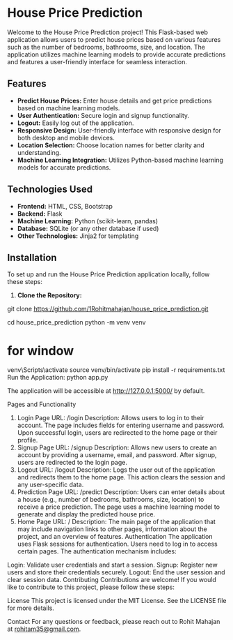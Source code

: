 # House Price Prediction

Welcome to the House Price Prediction project! This Flask-based web application allows users to predict house prices based on various features such as the number of bedrooms, bathrooms, size, and location. The application utilizes machine learning models to provide accurate predictions and features a user-friendly interface for seamless interaction.

## Features

- **Predict House Prices:** Enter house details and get price predictions based on machine learning models.
- **User Authentication:** Secure login and signup functionality.
- **Logout:** Easily log out of the application.
- **Responsive Design:** User-friendly interface with responsive design for both desktop and mobile devices.
- **Location Selection:** Choose location names for better clarity and understanding.
- **Machine Learning Integration:** Utilizes Python-based machine learning models for accurate predictions.

## Technologies Used

- **Frontend:** HTML, CSS, Bootstrap
- **Backend:** Flask
- **Machine Learning:** Python (scikit-learn, pandas)
- **Database:** SQLite (or any other database if used)
- **Other Technologies:** Jinja2 for templating

## Installation

To set up and run the House Price Prediction application locally, follow these steps:

1. **Clone the Repository:**

git clone https://github.com/1Rohitmahajan/house_price_prediction.git

cd house_price_prediction
python -m venv venv
# for window
venv\Scripts\activate
source venv/bin/activate
pip install -r requirements.txt
Run the Application:
python app.py

The application will be accessible at http://127.0.0.1:5000/ by default.



Pages and Functionality
1. Login Page
URL: /login
Description: Allows users to log in to their account. The page includes fields for entering username and password. Upon successful login, users are redirected to the home page or their profile.
2. Signup Page
URL: /signup
Description: Allows new users to create an account by providing a username, email, and password. After signup, users are redirected to the login page.
3. Logout
URL: /logout
Description: Logs the user out of the application and redirects them to the home page. This action clears the session and any user-specific data.
4. Prediction Page
URL: /predict
Description: Users can enter details about a house (e.g., number of bedrooms, bathrooms, size, location) to receive a price prediction. The page uses a machine learning model to generate and display the predicted house price.
5. Home Page
URL: /
Description: The main page of the application that may include navigation links to other pages, information about the project, and an overview of features.
Authentication
The application uses Flask sessions for authentication. Users need to log in to access certain pages. The authentication mechanism includes:

Login: Validate user credentials and start a session.
Signup: Register new users and store their credentials securely.
Logout: End the user session and clear session data.
Contributing
Contributions are welcome! If you would like to contribute to this project, please follow these steps:



License
This project is licensed under the MIT License. See the LICENSE file for more details.

Contact
For any questions or feedback, please reach out to Rohit Mahajan at rohitam35@gmail.com.
